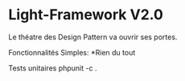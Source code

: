 # Light-Framework V2.0
Le théatre des Design Pattern va ouvrir ses portes.

Fonctionnalités Simples:
*Rien du tout

Tests unitaires
phpunit -c .
